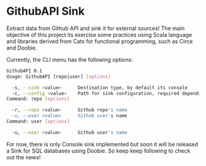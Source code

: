 # GithubAPI Sink

Extract data from Github API and sink it for external sources! The main objective of this project its exercise some practices using Scala language and libraries derived from Cats for functional programming, such as Circe and Doobie.

Currently, the CLI menu has the following options:

```bash
GithubAPI 0.1
Usage: GithubAPI [repo|user] [options]

  -s, --sink <value>      Destination type, by default its console
  -c, --config <value>    Path for sink configuration, required depending on destination type
Command: repo [options]

  -r, --repo <value>      Github repo's name
  -u, --user <value>      Github user's name
Command: user [options]

  -u, --user <value>      Github user's name
```

For now, there is only Console sink implemented but soon it will be released a Sink for SQL databases using Doobie. So keep keep following to check out the news!